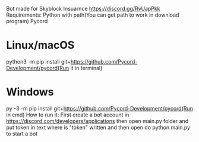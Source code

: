 Bot made for Skyblock Insuarnce https://discord.gg/RvUapPkk
Requirements:
Python with path(You can get path to work in download program)
Pycord 
# Linux/macOS
python3 -m pip install git+https://github.com/Pycord-Development/pycord(Run it in terminal)
# Windows
py -3 -m pip install git+https://github.com/Pycord-Development/pycord(Run in cmd)
How to run it:
First create a bot account in https://discord.com/developers/applications then open main.py folder and put token in text where is "token" written and then open do 
python main.py to start a bot
